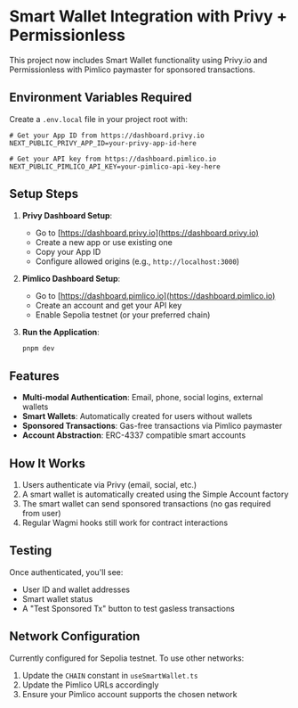 # Smart Wallet Integration with Privy + Permissionless

This project now includes Smart Wallet functionality using Privy.io and Permissionless with Pimlico paymaster for sponsored transactions.

## Environment Variables Required

Create a `.env.local` file in your project root with:

```env
# Get your App ID from https://dashboard.privy.io
NEXT_PUBLIC_PRIVY_APP_ID=your-privy-app-id-here

# Get your API key from https://dashboard.pimlico.io
NEXT_PUBLIC_PIMLICO_API_KEY=your-pimlico-api-key-here
```

## Setup Steps

1. **Privy Dashboard Setup**:
   - Go to [https://dashboard.privy.io](https://dashboard.privy.io)
   - Create a new app or use existing one
   - Copy your App ID
   - Configure allowed origins (e.g., `http://localhost:3000`)

2. **Pimlico Dashboard Setup**:
   - Go to [https://dashboard.pimlico.io](https://dashboard.pimlico.io)
   - Create an account and get your API key
   - Enable Sepolia testnet (or your preferred chain)

3. **Run the Application**:
   ```bash
   pnpm dev
   ```

## Features

- **Multi-modal Authentication**: Email, phone, social logins, external wallets
- **Smart Wallets**: Automatically created for users without wallets
- **Sponsored Transactions**: Gas-free transactions via Pimlico paymaster
- **Account Abstraction**: ERC-4337 compatible smart accounts

## How It Works

1. Users authenticate via Privy (email, social, etc.)
2. A smart wallet is automatically created using the Simple Account factory
3. The smart wallet can send sponsored transactions (no gas required from user)
4. Regular Wagmi hooks still work for contract interactions

## Testing

Once authenticated, you'll see:
- User ID and wallet addresses
- Smart wallet status
- A "Test Sponsored Tx" button to test gasless transactions

## Network Configuration

Currently configured for Sepolia testnet. To use other networks:
1. Update the `CHAIN` constant in `useSmartWallet.ts`
2. Update the Pimlico URLs accordingly
3. Ensure your Pimlico account supports the chosen network
